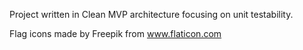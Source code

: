 Project written in Clean MVP architecture focusing on unit testability.

Flag icons made by Freepik from www.flaticon.com